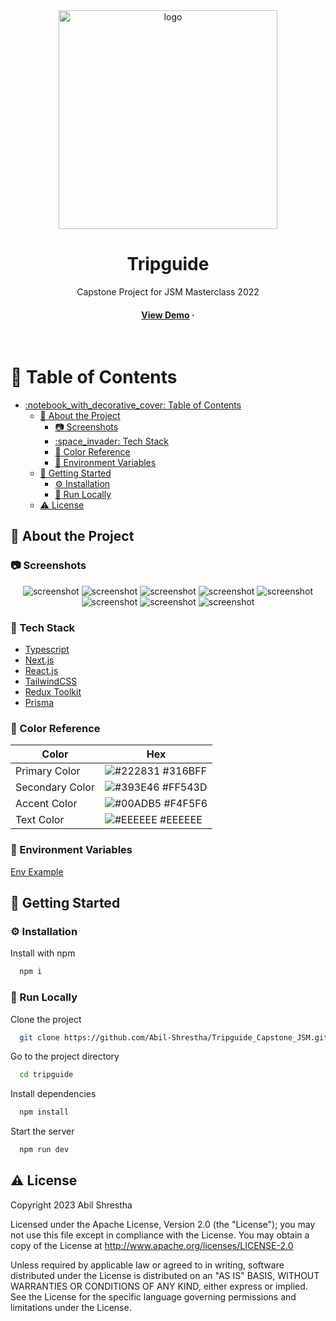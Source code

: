 <div align="center">

  <img src="https://github.com/Abil-Shrestha/Tripguide_Capstone_JSM/blob/main/public/assets/tipguide_logo.jpg" height="350px" width="350px" alt="logo" height="auto" />
  <h1>Tripguide</h1>
  
  <p>
    Capstone Project for JSM Masterclass 2022 
  </p>
  
  
<h4>
    <a href="https://tripguide-capstone-jsm.vercel.app/" target="blank">View Demo</a>
    <span> · </span>
  </h4>
</div>

<br />

<!-- Table of Contents -->
# :notebook_with_decorative_cover: Table of Contents

- [:notebook\_with\_decorative\_cover: Table of Contents](#notebook_with_decorative_cover-table-of-contents)
  - [:star2: About the Project](#star2-about-the-project)
    - [:camera: Screenshots](#camera-screenshots)
    - [:space\_invader: Tech Stack](#space_invader-tech-stack)
    - [:art: Color Reference](#art-color-reference)
    - [:key: Environment Variables](#key-environment-variables)
  - [:toolbox: Getting Started](#toolbox-getting-started)
    - [:gear: Installation](#gear-installation)
    - [:running: Run Locally](#running-run-locally)
  - [:warning: License](#warning-license)

  

<!-- About the Project -->
## :star2: About the Project


<!-- Screenshots -->
### :camera: Screenshots

<div align="center"> 
  <img src="./public/Screenshots/7.png" alt="screenshot" "/>
  <img src="./public/Screenshots/1.png" alt="screenshot" "/>
  <img src="./public/Screenshots/2.jpg" alt="screenshot" " />
  <img src="./public/Screenshots/3.png" alt="screenshot" "/>
  <img src="./public/Screenshots/4.png" alt="screenshot" "/>
  <img src="./public/Screenshots/5.png" alt="screenshot" "/>
  <img src="./public/Screenshots/6.png" alt="screenshot" "/>
  <img src="./public/Screenshots/8.png" alt="screenshot" "/>
  
  
</div>


<!-- TechStack -->
### :space_invader: Tech Stack

  <ul>
    <li><a href="https://www.typescriptlang.org/">Typescript</a></li>
    <li><a href="https://nextjs.org/">Next.js</a></li>
    <li><a href="https://reactjs.org/">React.js</a></li>
    <li><a href="https://tailwindcss.com/">TailwindCSS</a></li>
    <li><a href="https://redux-toolkit.js.org/">Redux Toolkit</a></li>
    <li><a href="https://prisma.io/">Prisma</a></li> 
  </ul>


<!-- Color Reference -->
### :art: Color Reference

| Color             | Hex                                                                |
| ----------------- | ------------------------------------------------------------------ |
| Primary Color | ![#222831](https://via.placeholder.com/10/316BFF?text=+) #316BFF |
| Secondary Color | ![#393E46](https://via.placeholder.com/10/FF543D?text=+) #FF543D |
| Accent Color | ![#00ADB5](https://via.placeholder.com/10/F4F5F6?text=+) #F4F5F6 |
| Text Color | ![#EEEEEE](https://via.placeholder.com/10/EEEEEE?text=+) #EEEEEE |

<!-- Env Variables -->
### :key: Environment Variables
<a href="/.env.example">Env Example</a>


<!-- Getting Started -->
## 	:toolbox: Getting Started

<!-- Installation -->
### :gear: Installation

Install with npm

```bash
  npm i
```
   

<!-- Run Locally -->
### :running: Run Locally

Clone the project

```bash
  git clone https://github.com/Abil-Shrestha/Tripguide_Capstone_JSM.git
```

Go to the project directory

```bash
  cd tripguide
```

Install dependencies

```bash
  npm install
```

Start the server

```bash
  npm run dev 
```


<!-- License -->
## :warning: License

Copyright 2023 Abil Shrestha

Licensed under the Apache License, Version 2.0 (the "License"); you may not use this file except in compliance with the License. You may obtain a copy of the License at
http://www.apache.org/licenses/LICENSE-2.0

Unless required by applicable law or agreed to in writing, software distributed under the License is distributed on an "AS IS" BASIS, WITHOUT WARRANTIES OR CONDITIONS OF ANY KIND, either express or implied. See the License for the specific language governing permissions and limitations under the License.
